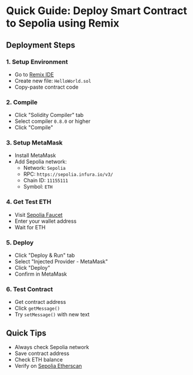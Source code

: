 # Quick Guide: Deploy Smart Contract to Sepolia using Remix

## Deployment Steps

### 1. Setup Environment
- Go to [Remix IDE](https://remix.ethereum.org/)
- Create new file: `HelloWorld.sol`
- Copy-paste contract code

### 2. Compile
- Click "Solidity Compiler" tab
- Select compiler `0.8.0` or higher
- Click "Compile"

### 3. Setup MetaMask
- Install MetaMask
- Add Sepolia network:
  * Network: `Sepolia`
  * RPC: `https://sepolia.infura.io/v3/`
  * Chain ID: `11155111`
  * Symbol: `ETH`

### 4. Get Test ETH
- Visit [Sepolia Faucet](https://sepoliafaucet.com/)
- Enter your wallet address
- Wait for ETH

### 5. Deploy
- Click "Deploy & Run" tab
- Select "Injected Provider - MetaMask"
- Click "Deploy"
- Confirm in MetaMask

### 6. Test Contract
- Get contract address
- Click `getMessage()`
- Try `setMessage()` with new text

## Quick Tips
- Always check Sepolia network
- Save contract address
- Check ETH balance
- Verify on [Sepolia Etherscan](https://sepolia.etherscan.io/)